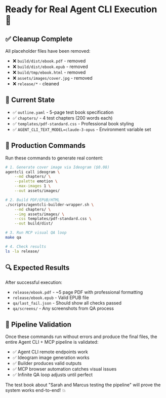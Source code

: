 # Ready for Real Agent CLI Execution 🚀

## ✅ Cleanup Complete

All placeholder files have been removed:
- ❌ `build/dist/ebook.pdf` - removed
- ❌ `build/dist/ebook.epub` - removed  
- ❌ `build/tmp/ebook.html` - removed
- ❌ `assets/images/cover.jpg` - removed
- ❌ `release/*` - cleaned

## 📁 Current State

- ✅ `outline.yaml` - 5-page test book specification
- ✅ `chapters/` - 4 test chapters (200 words each)
- ✅ `templates/pdf-standard.css` - Professional book styling
- ✅ `AGENT_CLI_TEXT_MODEL=claude-3-opus` - Environment variable set

## 🎯 Production Commands

Run these commands to generate real content:

```bash
# 1. Generate cover image via Ideogram ($0.08)
agentcli call ideogram \
    --md chapters/ \
    --palette emotion \
    --max-images 1 \
    --out assets/images/

# 2. Build PDF/EPUB/HTML
./scripts/agentcli-builder-wrapper.sh \
    --md chapters/ \
    --img assets/images/ \
    --css templates/pdf-standard.css \
    --out build/dist/

# 3. Run MCP visual QA loop
make qa

# 4. Check results
ls -la release/
```

## 🔍 Expected Results

After successful execution:
- `release/ebook.pdf` - ~5 page PDF with professional formatting
- `release/ebook.epub` - Valid EPUB file
- `qa/last_fail.json` - Should show all checks passed
- `qa/screens/` - Any screenshots from QA process

## 🎉 Pipeline Validation

Once these commands run without errors and produce the final files, the entire Agent CLI + MCP pipeline is validated:
- ✅ Agent CLI remote endpoints work
- ✅ Ideogram image generation works
- ✅ Builder produces valid outputs
- ✅ MCP browser automation catches visual issues
- ✅ Infinite QA loop adjusts until perfect

The test book about "Sarah and Marcus testing the pipeline" will prove the system works end-to-end! 💥